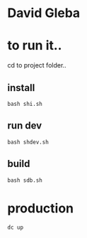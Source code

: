 # David Gleba


# to run it..

cd to project folder..

## install

`bash shi.sh `

## run dev

`bash shdev.sh`


## build

`bash sdb.sh`


# production

`dc up`

